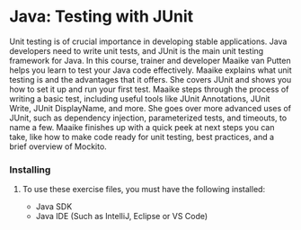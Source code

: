 <h1>Java: Testing with JUnit</h1>
<p>Unit testing is of crucial importance in developing stable applications. Java developers need to write unit tests, and JUnit is 
  the main unit testing framework for Java. In this course, trainer and developer Maaike van Putten helps you learn to test your 
  Java code effectively. Maaike explains what unit testing is and the advantages that it offers. She covers JUnit and shows you 
  how to set it up and run your first test. Maaike steps through the process of writing a basic test, including useful tools like 
  JUnit Annotations, JUnit Write, JUnit DisplayName, and more. She goes over more advanced uses of JUnit, such as dependency injection,
  parameterized tests, and timeouts, to name a few. Maaike finishes up with a quick peek at next steps you can take, like how to make 
  code ready for unit testing, best practices, and a brief overview of Mockito.</p>
  <h3>Installing</h3>
  <ol>
  <li>To use these exercise files, you must have the following installed:</li>
    <ul>
      <li>Java SDK</li>
      <li>Java IDE (Such as IntelliJ, Eclipse or VS Code)</li>
    </ul>
</ol>
